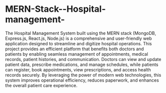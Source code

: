 # MERN-Stack--Hospital-management-
The Hospital Management System built using the MERN stack (MongoDB, Express.js, React.js, Node.js) is a comprehensive and user-friendly web application designed to streamline and digitize hospital operations.
This project provides an efficient platform that benefits both doctors and patients by enabling seamless management of appointments, medical records, patient histories, and communication. Doctors can view and update patient data, prescribe medications, and manage schedules, while patients can register, book appointments, view prescriptions, and access health records securely. By leveraging the power of modern web technologies, this system improves operational efficiency, reduces paperwork, and enhances the overall patient care experience.
